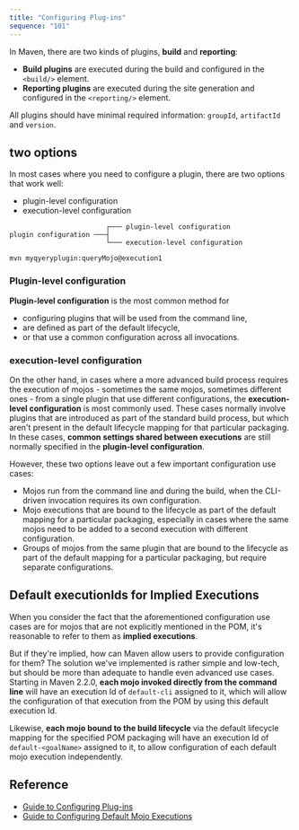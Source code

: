 ```yaml
---
title: "Configuring Plug-ins"
sequence: "101"
---
```


In Maven, there are two kinds of plugins, **build** and **reporting**:

- **Build plugins** are executed during the build and configured in the `<build/>` element.
- **Reporting plugins** are executed during the site generation and configured in the `<reporting/>` element.

All plugins should have minimal required information: `groupId`, `artifactId` and `version`.

## two options

In most cases where you need to configure a plugin, there are two options that work well:

- plugin-level configuration
- execution-level configuration

```text
                        ┌─── plugin-level configuration
plugin configuration ───┤
                        └─── execution-level configuration
```

```text
mvn myqyeryplugin:queryMojo@execution1
```

### Plugin-level configuration

**Plugin-level configuration** is the most common method for

- configuring plugins that will be used from the command line,
- are defined as part of the default lifecycle,
- or that use a common configuration across all invocations.

### execution-level configuration

On the other hand, in cases where a more advanced build process
requires the execution of mojos - sometimes the same mojos, sometimes different ones - from a single plugin
that use different configurations,
the **execution-level configuration** is most commonly used.
These cases normally involve plugins that are introduced as part of the standard build process,
but which aren't present in the default lifecycle mapping for that particular packaging.
In these cases, **common settings shared between executions** are still normally specified in the **plugin-level configuration**.

However, these two options leave out a few important configuration use cases:

- Mojos run from the command line and during the build, when the CLI-driven invocation requires its own configuration.
- Mojo executions that are bound to the lifecycle as part of the default mapping for a particular packaging,
  especially in cases where the same mojos need to be added to a second execution with different configuration.
- Groups of mojos from the same plugin that are bound to the lifecycle
  as part of the default mapping for a particular packaging, but require separate configurations.

## Default executionIds for Implied Executions

When you consider the fact that the aforementioned configuration use cases are for mojos
that are not explicitly mentioned in the POM,
it's reasonable to refer to them as **implied executions**.

But if they're implied, how can Maven allow users to provide configuration for them?
The solution we've implemented is rather simple and low-tech,
but should be more than adequate to handle even advanced use cases.
Starting in Maven 2.2.0, **each mojo invoked directly from the command line**
will have an execution Id of `default-cli` assigned to it,
which will allow the configuration of that execution from the POM by using this default execution Id.

Likewise, **each mojo bound to the build lifecycle** via the default lifecycle mapping for the specified POM packaging
will have an execution Id of `default-<goalName>` assigned to it,
to allow configuration of each default mojo execution independently.


## Reference

- [Guide to Configuring Plug-ins](https://maven.apache.org/guides/mini/guide-configuring-plugins.html)
- [Guide to Configuring Default Mojo Executions](https://maven.apache.org/guides/mini/guide-default-execution-ids.html)

